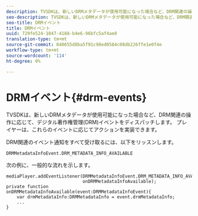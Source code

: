 ```yaml
---
description: TVSDKは、新しいDRMメタデータが使用可能になった場合など、DRM関連の操作に応じて、デジタル著作権管理(DRM)イベントをディスパッチします。 プレイヤーは、これらのイベントに応じてアクションを実装できます。
seo-description: TVSDKは、新しいDRMメタデータが使用可能になった場合など、DRM関連の操作に応じて、デジタル著作権管理(DRM)イベントをディスパッチします。 プレイヤーは、これらのイベントに応じてアクションを実装できます。
seo-title: DRMイベント
title: DRMイベント
uuid: 729fe524-1047-4188-b4e6-96bfc5af4ae0
translation-type: tm+mt
source-git-commit: 040655d8ba5f91c98ed0584c08db226ffe1e0f4e
workflow-type: tm+mt
source-wordcount: '114'
ht-degree: 0%

---
```



# DRMイベント{#drm-events}

TVSDKは、新しいDRMメタデータが使用可能になった場合など、DRM関連の操作に応じて、デジタル著作権管理(DRM)イベントをディスパッチします。 プレイヤーは、これらのイベントに応じてアクションを実装できます。

DRM関連のイベント通知をすべて受け取るには、以下をリッスンします。

```
DRMMetadataInfoEvent.DRM_METADATA_INFO_AVAILABLE
```

次の例に、一般的な流れを示します。

```
mediaPlayer.addEventListener(DRMMetadataInfoEvent.DRM_METADATA_INFO_AVAILABLE,  
                             onDRMMetadataInfoAvailable);   
private function onDRMMetadataInfoAvailable(event:DRMMetadataInfoEvent){ 
    var drmMetadataInfo:DRMMetadataInfo = event.drmMetadataInfo; 
    ... 
} 
```

